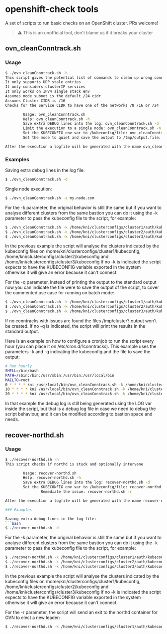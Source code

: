 # openshift-check tools

A set of scripts to run basic checks on an OpenShift cluster. PRs welcome!

> :warning: This is an unofficial tool, don't blame us if it breaks your cluster

## ovn_cleanConntrack.sh

### Usage

```bash
$ ./ovn_cleanConntrack.sh -h
This script gives the potential list of commands to clean up wrong conntracks
It only supports UDP stale entries
It only considers clusterIP services
It only works on IPV4 single stack env
Assumes node subnet is the default /24 cidr
Assumes Cluster CIDR is /16
Checks for the Service CIDR to have one of the networks /8 /16 or /24

        Usage: ovn_cleanConntrack.sh
        Help: ovn_cleanConntrack.sh -h
        Save extra DEBUG lines into the log: ovn_cleanConntrack.sh -d
        Limit the execution to a single node: ovn_cleanConntrack.sh -n node
        Set the KUBECONFIG env var to /kubeconfig/file: ovn_cleanConntrack.sh -k /kubeconfig/file
        Set the mode to quiet and save the output to /tmp/output.file: ovn_cleanConntrack.sh -q /tmp/output.file

After the execution a logfile will be generated with the name ovn_cleanConntrack.DATE.log
```

### Examples

Saving extra debug lines in the log file:

```bash
$ ./ovn_cleanConntrack.sh -d
```

Single node execution:

```bash
$ ./ovn_cleanConntrack.sh -s my.node.com
```

For the -k parameter, the original behavior is still the same but if you want to analyse different clusters from the same bastion you can do it using the -k parameter to pass the kubeconfig file to the script, for example:

```bash
$ ./ovn_cleanConntrack.sh -k /home/kni/clusterconfigs/cluster1/auth/kubeconfig
$ ./ovn_cleanConntrack.sh -k /home/kni/clusterconfigs/cluster2/auth/kubeconfig
$ ./ovn_cleanConntrack.sh -k /home/kni/clusterconfigs/cluster3/auth/kubeconfig
```

In the previous example the script will analyse the clusters indicated by the kubeconfig files on /home/kni/clusterconfigs/cluster1/kubeconfig, /home/kni/clusterconfigs/cluster2/kubeconfig and /home/kni/clusterconfigs/cluster3/kubeconfig
If no -k is indicated the script expects to have the KUBECONFIG variable exported in the system otherwise it will give an error because it can't connect.

For the -q parameter, instead of printing the output to the standard output now you can indicate the file were to save the output of the script, to cover the commented use case for running on batch mode:

```bash
$ ./ovn_cleanConntrack.sh -k /home/kni/clusterconfigs/cluster1/auth/kubeconfig -q /tmp/cluster1.output
$ ./ovn_cleanConntrack.sh -k /home/kni/clusterconfigs/cluster2/auth/kubeconfig -q /tmp/cluster2.output
$ ./ovn_cleanConntrack.sh -k /home/kni/clusterconfigs/cluster3/auth/kubeconfig -q /tmp/cluster3.output
```

If no conntracks with issues are found the files /tmp/cluster?.output won't be created. If no -q is indicated, the script will print the results in the standard output.

Here is an example on how to configure a cronjob to run the script every hour (you can place it on /etc/cron.d/1conntracks).
This example uses the parameters -k and -q indicating the kubeconfig and the file to save the output:

```bash
# Run hourly
SHELL=/bin/bash
PATH=/sbin:/bin:/usr/sbin:/usr/bin:/usr/local/bin
MAILTO=root
0 * * * * kni /usr/local/bin/ovn_cleanConntrack.sh -k /home/kni/clusterconfigs/cluster1/auth/kubeconfig -q /tmp/ovnconntracks_cluster1.log
10 * * * * kni /usr/local/bin/ovn_cleanConntrack.sh -k /home/kni/clusterconfigs/cluster2/auth/kubeconfig -q /tmp/ovnconntracks_cluster2.log
20 * * * * kni /usr/local/bin/ovn_cleanConntrack.sh -k /home/kni/clusterconfigs/cluster3/auth/kubeconfig -q /tmp/ovnconntracks_cluster3.log
```

In that example the debug log is still being generated using the LOG var inside the script, but that is a debug log file in case we need to debug the script behaviour, and it can be modified according to bastion space and needs.

## recover-northd.sh

### Usage

````bash
$ ./recover-northd.sh -h
This script checks if northd is stuck and optionally intervene

        Usage: recover-northd.sh
        Help: recover-northd.sh -h
        Save extra DEBUG lines into the log: recover-northd.sh -d
        Set the KUBECONFIG env var to /kubeconfig/file: recover-northd.sh -k /kubeconfig/file
 				Remediate the issue: recover-northd.sh -r

After the execution a logfile will be generated with the name recover-northd.DATE.log

### Examples

Saving extra debug lines in the log file:
```bash
$ ./recover-northd.sh -d
````

For the -k parameter, the original behavior is still the same but if you want to analyse different clusters from the same bastion you can do it using the -k parameter to pass the kubeconfig file to the script, for example:

```bash
$ ./recover-northd.sh -k /home/kni/clusterconfigs/cluster1/auth/kubeconfig
$ ./recover-northd.sh -k /home/kni/clusterconfigs/cluster2/auth/kubeconfig
$ ./recover-northd.sh -k /home/kni/clusterconfigs/cluster3/auth/kubeconfig
```

In the previous example the script will analyse the clusters indicated by the kubeconfig files on /home/kni/clusterconfigs/cluster1/kubeconfig, /home/kni/clusterconfigs/cluster2/kubeconfig and /home/kni/clusterconfigs/cluster3/kubeconfig
If no -k is indicated the script expects to have the KUBECONFIG variable exported in the system otherwise it will give an error because it can't connect.

For the -r parameter, the script will send an exit to the northd container for OVN to elect a new leader:

```bash
$ ./recover-northd.sh -k /home/kni/clusterconfigs/cluster1/auth/kubeconfig -r
```
